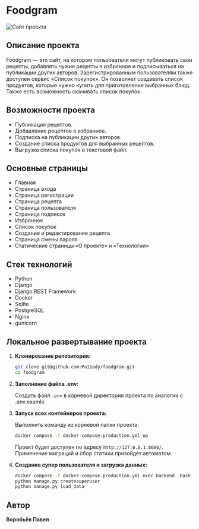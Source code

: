 # Foodgram

![Сайт проекта](https://superf00d.ddns.net/)

## Описание проекта

Foodgram — это сайт, на котором пользователи могут публиковать свои рецепты, добавлять чужие рецепты в избранное и подписываться на публикации других авторов.
Зарегистрированным пользователям также доступен сервис «Список покупок». Он позволяет создавать список продуктов, которые нужно купить для приготовления выбранных блюд.
Также есть возможность скачивать список покупок.

## Возможности проекта

- Публикация рецептов.
- Добавление рецептов в избранное.
- Подписка на публикации других авторов.
- Создание списка продуктов для выбранных рецептов.
- Выгрузка списка покупок в текстовой файл.

## Основные страницы

- Главная
- Страница входа
- Страница регистрации
- Страница рецепта
- Страница пользователя
- Страница подписок
- Избранное
- Список покупок
- Создание и редактирование рецепта
- Страница смены пароля
- Статические страницы «О проекте» и «Технологии»

## Стек технологий

- Python
- Django
- Django REST Framework
- Docker
- Sqlite
- PostgreSQL
- Nginx
- gunicorn

## Локальное развертывание проекта

1. **Клонирование репозитория:**

    ```bash
    git clone git@github.com:Pa11ady/foodgram.git
    cd foodgram
    ```

2. **Заполнение файла .env:**

    Создать файл `.env` в корневой директории проекта по аналогии с .env.examle  


3. **Запуск всех контейнеров проекта:**

    Выполнить команду из корневой папки проекта:

    ```bash
    docker compose -f docker-compose.production.yml up
    ```

    Проект будет доступен по адресу `http://127.0.0.1:8080/`.
    Применение миграций и сбор статики призойдёт автоматом.

4. **Создание супер пользователя и загрузка данных:**

    ```bash
    docker compose -f docker-compose.production.yml exec backend  bash
    python manage.py createsuperuser
    python manage.py load_data
    ```
    


## Автор

**Воробьёв Павел**
